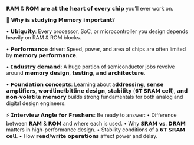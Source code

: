 𝗥𝗔𝗠 & 𝗥𝗢𝗠 𝗮𝗿𝗲 𝗮𝘁 𝘁𝗵𝗲 𝗵𝗲𝗮𝗿𝘁 𝗼𝗳 𝗲𝘃𝗲𝗿𝘆 𝗰𝗵𝗶𝗽 you’ll ever work on.

🔎 𝗪𝗵𝘆 𝗶𝘀 𝘀𝘁𝘂𝗱𝘆𝗶𝗻𝗴 𝗠𝗲𝗺𝗼𝗿𝘆 𝗶𝗺𝗽𝗼𝗿𝘁𝗮𝗻𝘁?

 • 𝗨𝗯𝗶𝗾𝘂𝗶𝘁𝘆: Every processor, SoC, or microcontroller you design depends heavily on RAM & ROM blocks.

 • 𝗣𝗲𝗿𝗳𝗼𝗿𝗺𝗮𝗻𝗰𝗲 driver: Speed, power, and area of chips are often limited by 𝗺𝗲𝗺𝗼𝗿𝘆 𝗽𝗲𝗿𝗳𝗼𝗿𝗺𝗮𝗻𝗰𝗲.

 • 𝗜𝗻𝗱𝘂𝘀𝘁𝗿𝘆 𝗱𝗲𝗺𝗮𝗻𝗱: A huge portion of semiconductor jobs revolve around 𝗺𝗲𝗺𝗼𝗿𝘆 𝗱𝗲𝘀𝗶𝗴𝗻, 𝘁𝗲𝘀𝘁𝗶𝗻𝗴, 𝗮𝗻𝗱 𝗮𝗿𝗰𝗵𝗶𝘁𝗲𝗰𝘁𝘂𝗿𝗲.

 • 𝗙𝗼𝘂𝗻𝗱𝗮𝘁𝗶𝗼𝗻 𝗰𝗼𝗻𝗰𝗲𝗽𝘁𝘀: Learning about a𝗱𝗱𝗿𝗲𝘀𝘀𝗶𝗻𝗴, 𝘀𝗲𝗻𝘀𝗲 𝗮𝗺𝗽𝗹𝗶𝗳𝗶𝗲𝗿𝘀, 𝘄𝗼𝗿𝗱𝗹𝗶𝗻𝗲/𝗯𝗶𝘁𝗹𝗶𝗻𝗲 𝗱𝗲𝘀𝗶𝗴𝗻, 𝘀𝘁𝗮𝗯𝗶𝗹𝗶𝘁𝘆 (𝟲𝗧 𝗦𝗥𝗔𝗠 𝗰𝗲𝗹𝗹), 𝗮𝗻𝗱 𝗻𝗼𝗻-𝘃𝗼𝗹𝗮𝘁𝗶𝗹𝗲 𝗺𝗲𝗺𝗼𝗿𝘆 builds strong fundamentals for both analog and digital design engineers.

⚡ 𝗜𝗻𝘁𝗲𝗿𝘃𝗶𝗲𝘄 𝗔𝗻𝗴𝗹𝗲 𝗳𝗼𝗿 𝗙𝗿𝗲𝘀𝗵𝗲𝗿𝘀:
Be ready to answer:
 • Difference between 𝗥𝗔𝗠 & 𝗥𝗢𝗠 and where each is used.
 • Why 𝗦𝗥𝗔𝗠 𝘃𝘀. 𝗗𝗥𝗔𝗠 matters in high-performance design.
 • Stability conditions of a 𝟲𝗧 𝗦𝗥𝗔𝗠 𝗰𝗲𝗹𝗹.
 • How 𝗿𝗲𝗮𝗱/𝘄𝗿𝗶𝘁𝗲 𝗼𝗽𝗲𝗿𝗮𝘁𝗶𝗼𝗻𝘀 affect power and delay.
